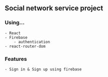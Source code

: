 ## Social network service project

### Using...
```
- React
- Firebase
    - authentication
- react-router-dom
```

### Features
```
- Sign in & Sign up using firebase
```
